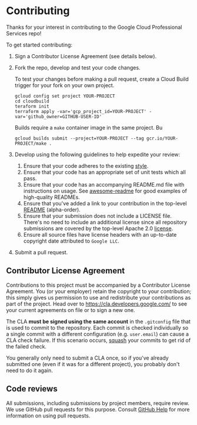 # Contributing

Thanks for your interest in contributing to the Google Cloud Professional Services
repo!

To get started contributing:

1. Sign a Contributor License Agreement (see details below).
1. Fork the repo, develop and test your code changes.

   To test your changes before making a pull request, create a Cloud Build
   trigger for your fork on your own project.

   ```
   gcloud config set project YOUR-PROJECT
   cd cloudbuild
   teraform init
   terraform apply -var='gcp_project_id=YOUR-PROJECT' -var='github_owner=GITHUB-USER-ID'
   ```

   Builds require a `make` container image in the same project. Bu

   ```
   gcloud builds submit --project=YOUR-PROJECT --tag gcr.io/YOUR-PROJECT/make .
   ```

1. Develop using the following guidelines to help expedite your review:
    1. Ensure that your code adheres to the existing [style](https://google.github.io/styleguide).
    1. Ensure that your code has an appropriate set of unit tests which all pass.
    1. Ensure that your code has an accompanying README.md file with instructions on usage. See [awesome-readme](https://github.com/matiassingers/awesome-readme) for good examples of high-quality READMEs.
    1. Ensure that you've added a link to your contribution in the top-level [README](https://github.com/GoogleCloudPlatform/professional-services/blob/master/README.md) (alpha-order).
    1. Ensure that your submission does not include a LICENSE file. There's no need to include an additional license since all repository submissions are covered by the top-level Apache 2.0 [license](https://github.com/GoogleCloudPlatform/professional-services/blob/master/LICENSE).
    1. Ensure all source files have license headers with an up-to-date copyright date attributed to `Google LLC`.
1. Submit a pull request.

## Contributor License Agreement

Contributions to this project must be accompanied by a Contributor License
Agreement. You (or your employer) retain the copyright to your contribution;
this simply gives us permission to use and redistribute your contributions as
part of the project. Head over to <https://cla.developers.google.com/> to see
your current agreements on file or to sign a new one.

The CLA **must be signed using the same account** in the `.gitconfig` file that is
used to commit to the repository. Each commit is checked individually so a single
commit with a different configuration (e.g. `user.email`) can cause a CLA check
failure. If this scenario occurs, [squash](https://stackoverflow.com/questions/5189560/squash-my-last-x-commits-together-using-git)
your commits to get rid of the failed check.

You generally only need to submit a CLA once, so if you've already submitted one
(even if it was for a different project), you probably don't need to do it
again.

## Code reviews

All submissions, including submissions by project members, require review. We
use GitHub pull requests for this purpose. Consult
[GitHub Help](https://help.github.com/articles/about-pull-requests/) for more
information on using pull requests.
